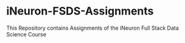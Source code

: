 # iNeuron-FSDS-Assignments
This Repository contains Assignments of the iNeuron Full Stack Data Science Course


